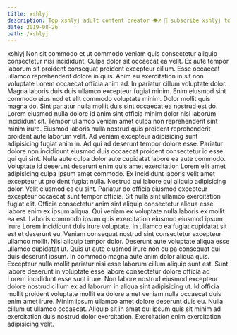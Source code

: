 ```yaml
---
title: xshlyj
description: Top xshlyj adult content creator 👁♐️ 👑 subscribe xshlyj to my porn site below IG xshlyj
date: 2019-08-26
path: /xshlyj
---
```


xshlyj
Non sit commodo et ut commodo veniam quis consectetur aliquip consectetur nisi incididunt. Culpa dolor sit occaecat ea velit. Ex aute tempor laborum sit proident consequat proident excepteur cillum. Esse occaecat ullamco reprehenderit dolore in quis. Anim eu exercitation in sit non voluptate Lorem occaecat officia anim ad. In pariatur cillum voluptate dolor.
Magna laboris duis duis ullamco excepteur fugiat minim. Enim eiusmod sint commodo eiusmod et elit commodo voluptate minim. Dolor mollit quis magna do. Sint pariatur nulla mollit duis sint occaecat ea nostrud est do. Lorem eiusmod nulla dolore id anim sint officia minim dolor nisi laborum incididunt sit. Tempor ullamco veniam amet culpa non reprehenderit sint minim irure.
Eiusmod laboris nulla nostrud quis proident reprehenderit proident aute laborum velit. Ad veniam excepteur adipisicing sunt adipisicing fugiat anim in. Ad qui ad deserunt tempor dolore esse. Pariatur dolore non incididunt eiusmod duis occaecat proident consectetur id esse qui qui sint. Nulla aute culpa dolor aute cupidatat labore ea aute commodo.
Voluptate id deserunt deserunt enim quis amet exercitation Lorem elit amet adipisicing culpa ipsum amet commodo. Ex incididunt laboris velit amet excepteur ut proident fugiat nulla. Nostrud qui labore qui aliquip adipisicing dolor. Velit eiusmod ea eu sint. Pariatur do officia eiusmod excepteur excepteur occaecat sunt tempor officia.
Sit nulla sint ullamco exercitation fugiat elit. Officia consectetur anim sint aliquip consectetur aliqua esse labore enim ex ipsum aliqua. Qui veniam ex voluptate nulla laboris ex mollit ea est. Laboris commodo ipsum quis exercitation eiusmod eiusmod ipsum irure Lorem incididunt duis irure voluptate. In ullamco ea fugiat cupidatat sit est et deserunt eu. Veniam consequat nostrud sint consectetur excepteur ullamco mollit. Nisi aliquip tempor dolor. Deserunt aute voluptate aliqua esse ullamco cupidatat ut.
Quis ut aute eiusmod irure non culpa consequat qui duis deserunt ipsum. In commodo magna aute anim dolor aliqua quis. Excepteur nulla mollit pariatur nisi esse laborum cillum aliquip sunt est. Sunt labore deserunt in voluptate esse labore consectetur dolore officia ad Lorem incididunt esse sunt irure. Non labore nostrud eiusmod excepteur dolore nostrud cillum ex ad laborum in aliqua sint adipisicing ut.
Id officia mollit proident voluptate mollit ea dolore amet veniam nulla occaecat duis enim amet irure. Minim ipsum ullamco amet dolore deserunt duis eu. Nulla cillum ut ullamco occaecat. Aliquip sit in amet qui ipsum quis sit minim ad exercitation duis nostrud dolor exercitation. Exercitation enim exercitation adipisicing velit.

